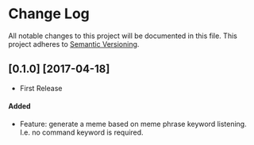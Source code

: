 # Change Log

All notable changes to this project will be documented in this file.
This project adheres to [Semantic Versioning](http://semver.org/).

## [0.1.0] [2017-04-18]
- First Release
#### Added
 - Feature: generate a meme based on meme phrase keyword listening. I.e. no command keyword is required.